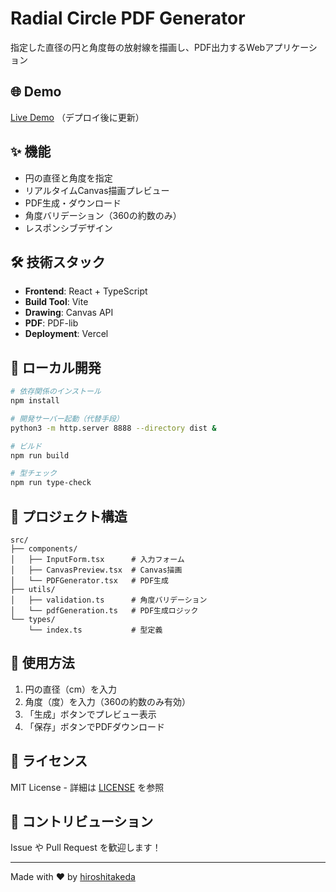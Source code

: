 # Radial Circle PDF Generator

指定した直径の円と角度毎の放射線を描画し、PDF出力するWebアプリケーション

## 🌐 Demo

[Live Demo](https://your-app.vercel.app) （デプロイ後に更新）

## ✨ 機能

- 円の直径と角度を指定
- リアルタイムCanvas描画プレビュー
- PDF生成・ダウンロード
- 角度バリデーション（360の約数のみ）
- レスポンシブデザイン

## 🛠 技術スタック

- **Frontend**: React + TypeScript
- **Build Tool**: Vite
- **Drawing**: Canvas API
- **PDF**: PDF-lib
- **Deployment**: Vercel

## 🚀 ローカル開発

```bash
# 依存関係のインストール
npm install

# 開発サーバー起動（代替手段）
python3 -m http.server 8888 --directory dist &

# ビルド
npm run build

# 型チェック
npm run type-check
```

## 📁 プロジェクト構造

```
src/
├── components/
│   ├── InputForm.tsx      # 入力フォーム
│   ├── CanvasPreview.tsx  # Canvas描画
│   └── PDFGenerator.tsx   # PDF生成
├── utils/
│   ├── validation.ts      # 角度バリデーション
│   └── pdfGeneration.ts   # PDF生成ロジック
└── types/
    └── index.ts           # 型定義
```

## 🎯 使用方法

1. 円の直径（cm）を入力
2. 角度（度）を入力（360の約数のみ有効）
3. 「生成」ボタンでプレビュー表示
4. 「保存」ボタンでPDFダウンロード

## 📄 ライセンス

MIT License - 詳細は [LICENSE](LICENSE) を参照

## 🤝 コントリビューション

Issue や Pull Request を歓迎します！

---

Made with ❤️ by [hiroshitakeda](https://github.com/hiroshitakeda)